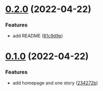 # [0.2.0](https://github.com/KendallDoesCoding/ai-stories/compare/v0.1.0...v0.2.0) (2022-04-22)


### Features

* add README ([81c9d9e](https://github.com/KendallDoesCoding/ai-stories/commit/81c9d9ed41934fc4d28e1424afa8bb6f6c28f2cd))



# [0.1.0](https://github.com/KendallDoesCoding/ai-stories/compare/234272b226aef99c9b5cd5ceda373f2dcde1dedd...v0.1.0) (2022-04-22)


### Features

* add homepage and one story ([234272b](https://github.com/KendallDoesCoding/ai-stories/commit/234272b226aef99c9b5cd5ceda373f2dcde1dedd))



